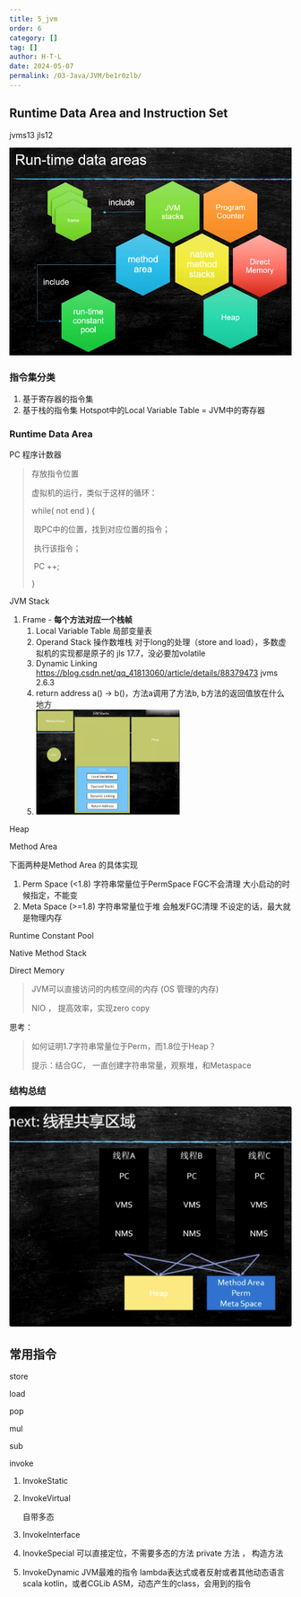 ```yaml
---
title: 5_jvm
order: 6
category: []
tag: []
author: H·T·L
date: 2024-05-07
permalink: /03-Java/JVM/be1r0zlb/
---
```

## Runtime Data Area and Instruction Set



jvms13   jls12

![image-20210708200033777](img/image-20210708200033777.png)

### 指令集分类

1. 基于寄存器的指令集
2. 基于栈的指令集
   Hotspot中的Local Variable Table = JVM中的寄存器

### Runtime Data Area

PC  程序计数器

> 存放指令位置
>
> 虚拟机的运行，类似于这样的循环：
>
> while( not end ) {
>
> ​	取PC中的位置，找到对应位置的指令；
>
> ​	执行该指令；
>
> ​	PC ++;
>
> }

JVM Stack

1. Frame - **每个方法对应一个栈帧**
   1. Local Variable Table  局部变量表
   2. Operand Stack  操作数堆栈
      对于long的处理（store and load），多数虚拟机的实现都是原子的
      jls 17.7，没必要加volatile
   3. Dynamic Linking
      https://blog.csdn.net/qq_41813060/article/details/88379473 
      jvms 2.6.3
   4. return address
      a() -> b()，方法a调用了方法b, b方法的返回值放在什么地方
   5. <img src="./img/image-20240123155646114.png" alt="image-20240123155646114" style="zoom: 25%;" />

Heap

Method Area

下面两种是Method Area 的具体实现

1. Perm Space (<1.8)
   字符串常量位于PermSpace
   FGC不会清理
   大小启动的时候指定，不能变
2. Meta Space (>=1.8)
   字符串常量位于堆
   会触发FGC清理
   不设定的话，最大就是物理内存

Runtime Constant Pool

Native Method Stack

Direct Memory

> JVM可以直接访问的内核空间的内存 (OS 管理的内存)
>
> NIO ， 提高效率，实现zero copy

思考：

> 如何证明1.7字符串常量位于Perm，而1.8位于Heap？
>
> 提示：结合GC， 一直创建字符串常量，观察堆，和Metaspace

### 结构总结

<img src="./img/image-20240123145910579.png" alt="image-20240123145910579" style="zoom:50%;" />





## 常用指令

store

load

pop

mul

sub

invoke

1. InvokeStatic

2. InvokeVirtual

   自带多态

3. InvokeInterface

4. InovkeSpecial
   可以直接定位，不需要多态的方法
   private 方法 ， 构造方法

5. InvokeDynamic
   JVM最难的指令
   lambda表达式或者反射或者其他动态语言scala kotlin，或者CGLib ASM，动态产生的class，会用到的指令

















